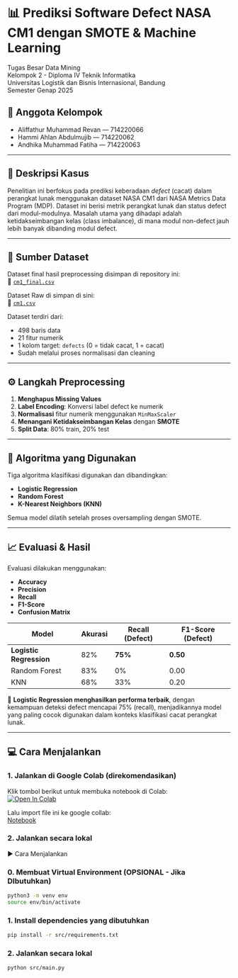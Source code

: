 # 📊 Prediksi Software Defect NASA CM1 dengan SMOTE & Machine Learning

Tugas Besar Data Mining  
Kelompok 2 - Diploma IV Teknik Informatika  
Universitas Logistik dan Bisnis Internasional, Bandung  
Semester Genap 2025

## 👥 Anggota Kelompok

- Aliffathur Muhammad Revan — 714220066  
- Hammi Ahlan Abdulmujib — 714220062  
- Andhika Muhammad Fatiha — 714220063  

---

## 🧩 Deskripsi Kasus

Penelitian ini berfokus pada prediksi keberadaan *defect* (cacat) dalam perangkat lunak menggunakan dataset NASA CM1 dari NASA Metrics Data Program (MDP). Dataset ini berisi metrik perangkat lunak dan status defect dari modul-modulnya. Masalah utama yang dihadapi adalah ketidakseimbangan kelas (class imbalance), di mana modul non-defect jauh lebih banyak dibanding modul defect.

---

## 💾 Sumber Dataset

Dataset final hasil preprocessing disimpan di repository ini:  
📄 [`cm1_final.csv`](https://github.com/nekowawolf/NASA-promise-dataset/blob/main/cm1_final-23-07-2025.csv)

Dataset Raw di simpan di sini:  
📄 [`cm1.csv`](https://github.com/ApoorvaKrisna/NASA-promise-dataset-repository/)


Dataset terdiri dari:
- 498 baris data
- 21 fitur numerik
- 1 kolom target: `defects` (0 = tidak cacat, 1 = cacat)
- Sudah melalui proses normalisasi dan cleaning

---

## ⚙️ Langkah Preprocessing

1. **Menghapus Missing Values**  
2. **Label Encoding**: Konversi label defect ke numerik  
3. **Normalisasi** fitur numerik menggunakan `MinMaxScaler`  
4. **Menangani Ketidakseimbangan Kelas** dengan **SMOTE**  
5. **Split Data**: 80% train, 20% test

---

## 🤖 Algoritma yang Digunakan

Tiga algoritma klasifikasi digunakan dan dibandingkan:

- **Logistic Regression**
- **Random Forest**
- **K-Nearest Neighbors (KNN)**

Semua model dilatih setelah proses oversampling dengan SMOTE.

---

## 📈 Evaluasi & Hasil

Evaluasi dilakukan menggunakan:
- **Accuracy**
- **Precision**
- **Recall**
- **F1-Score**
- **Confusion Matrix**

| Model               | Akurasi | Recall (Defect) | F1-Score (Defect) |
|---------------------|---------|------------------|-------------------|
| **Logistic Regression** | 82%     | **75%**           | **0.50**          |
| Random Forest        | 83%     | 0%               | 0.00              |
| KNN                  | 68%     | 33%              | 0.20              |

📌 **Logistic Regression menghasilkan performa terbaik**, dengan kemampuan deteksi defect mencapai 75% (recall), menjadikannya model yang paling cocok digunakan dalam konteks klasifikasi cacat perangkat lunak.

---

## 💻 Cara Menjalankan

### 1. Jalankan di Google Colab (direkomendasikan)

Klik tombol berikut untuk membuka notebook di Colab:  
[![Open In Colab](https://colab.research.google.com/assets/colab-badge.svg)](https://colab.research.google.com/)

Lalu import file ini ke google collab:  
[Notebook](https://github.com/nekowawolf/tugas-besar-datamining-kelompok2/tree/main/notebook)

### 2. Jalankan secara lokal

▶️ Cara Menjalankan

### 0. Membuat Virtual Environment (OPSIONAL - Jika DIbutuhkan)
```bash
python3 -m venv env
source env/bin/activate
```

### 1. Install dependencies yang dibutuhkan
```bash
pip install -r src/requirements.txt
```

### 2. Jalankan secara lokal

```bash
python src/main.py
```

